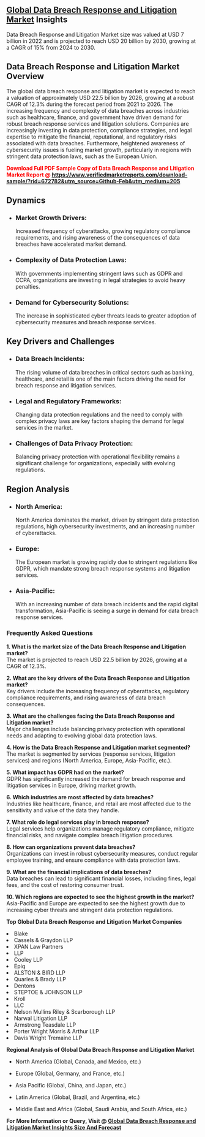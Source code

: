 <h2><a href="https://www.verifiedmarketreports.com/download-sample/?rid=672782&amp;utm_source=Github&amp;utm_medium=205" target="_blank">Global Data Breach Response and Litigation Market</a> Insights</h2><p>Data Breach Response and Litigation Market size was valued at USD 7 billion in 2022 and is projected to reach USD 20 billion by 2030, growing at a CAGR of 15% from 2024 to 2030.</p><p> <h2>Data Breach Response and Litigation Market Overview</h2> <p>The global data breach response and litigation market is expected to reach a valuation of approximately USD 22.5 billion by 2026, growing at a robust CAGR of 12.3% during the forecast period from 2021 to 2026. The increasing frequency and complexity of data breaches across industries such as healthcare, finance, and government have driven demand for robust breach response services and litigation solutions. Companies are increasingly investing in data protection, compliance strategies, and legal expertise to mitigate the financial, reputational, and regulatory risks associated with data breaches. Furthermore, heightened awareness of cybersecurity issues is fueling market growth, particularly in regions with stringent data protection laws, such as the European Union. <p><strong><p><span class=""><span style="color: #ff0000;"><strong>Download Full PDF Sample Copy of Data Breach Response and Litigation Market Report</strong> @ </span><a href="https://www.verifiedmarketreports.com/download-sample/?rid=672782&amp;utm_source=Github-Feb&amp;utm_medium=205" target="_blank">https://www.verifiedmarketreports.com/download-sample/?rid=672782&amp;utm_source=Github-Feb&amp;utm_medium=205</a></span></p></strong></p> <h2>Dynamics</h2> <ul> <li><h3>Market Growth Drivers:</h3> Increased frequency of cyberattacks, growing regulatory compliance requirements, and rising awareness of the consequences of data breaches have accelerated market demand.</li> <li><h3>Complexity of Data Protection Laws:</h3> With governments implementing stringent laws such as GDPR and CCPA, organizations are investing in legal strategies to avoid heavy penalties.</li> <li><h3>Demand for Cybersecurity Solutions:</h3> The increase in sophisticated cyber threats leads to greater adoption of cybersecurity measures and breach response services.</li> </ul> <h2>Key Drivers and Challenges</h2> <ul> <li><h3>Data Breach Incidents:</h3> The rising volume of data breaches in critical sectors such as banking, healthcare, and retail is one of the main factors driving the need for breach response and litigation services.</li> <li><h3>Legal and Regulatory Frameworks:</h3> Changing data protection regulations and the need to comply with complex privacy laws are key factors shaping the demand for legal services in the market.</li> <li><h3>Challenges of Data Privacy Protection:</h3> Balancing privacy protection with operational flexibility remains a significant challenge for organizations, especially with evolving regulations.</li> </ul> <h2>Region Analysis</h2> <ul> <li><h3>North America:</h3> North America dominates the market, driven by stringent data protection regulations, high cybersecurity investments, and an increasing number of cyberattacks.</li> <li><h3>Europe:</h3> The European market is growing rapidly due to stringent regulations like GDPR, which mandate strong breach response systems and litigation services.</li> <li><h3>Asia-Pacific:</h3> With an increasing number of data breach incidents and the rapid digital transformation, Asia-Pacific is seeing a surge in demand for data breach response services.</li> </ul> <h3>Frequently Asked Questions</h3> <p><strong>1. What is the market size of the Data Breach Response and Litigation market?</strong><br> The market is projected to reach USD 22.5 billion by 2026, growing at a CAGR of 12.3%.</p> <p><strong>2. What are the key drivers of the Data Breach Response and Litigation market?</strong><br> Key drivers include the increasing frequency of cyberattacks, regulatory compliance requirements, and rising awareness of data breach consequences.</p> <p><strong>3. What are the challenges facing the Data Breach Response and Litigation market?</strong><br> Major challenges include balancing privacy protection with operational needs and adapting to evolving global data protection laws.</p> <p><strong>4. How is the Data Breach Response and Litigation market segmented?</strong><br> The market is segmented by services (response services, litigation services) and regions (North America, Europe, Asia-Pacific, etc.).</p> <p><strong>5. What impact has GDPR had on the market?</strong><br> GDPR has significantly increased the demand for breach response and litigation services in Europe, driving market growth.</p> <p><strong>6. Which industries are most affected by data breaches?</strong><br> Industries like healthcare, finance, and retail are most affected due to the sensitivity and value of the data they handle.</p> <p><strong>7. What role do legal services play in breach response?</strong><br> Legal services help organizations manage regulatory compliance, mitigate financial risks, and navigate complex breach litigation procedures.</p> <p><strong>8. How can organizations prevent data breaches?</strong><br> Organizations can invest in robust cybersecurity measures, conduct regular employee training, and ensure compliance with data protection laws.</p> <p><strong>9. What are the financial implications of data breaches?</strong><br> Data breaches can lead to significant financial losses, including fines, legal fees, and the cost of restoring consumer trust.</p> <p><strong>10. Which regions are expected to see the highest growth in the market?</strong><br> Asia-Pacific and Europe are expected to see the highest growth due to increasing cyber threats and stringent data protection regulations.</p> </p><p><strong>Top Global Data Breach Response and Litigation Market Companies</strong></p><div data-test-id=""><p><li>Blake</li><li> Cassels & Graydon LLP</li><li> XPAN Law Partners</li><li> LLP</li><li> Cooley LLP</li><li> Epiq</li><li> ALSTON & BIRD LLP</li><li> Quarles & Brady LLP</li><li> Dentons</li><li> STEPTOE & JOHNSON LLP</li><li> Kroll</li><li> LLC</li><li> Nelson Mullins Riley & Scarborough LLP</li><li> Narwal Litigation LLP</li><li> Armstrong Teasdale LLP</li><li> Porter Wright Morris & Arthur LLP</li><li> Davis Wright Tremaine LLP</li></p><div><strong>Regional Analysis of&nbsp;Global Data Breach Response and Litigation Market</strong></div><ul><li dir="ltr"><p dir="ltr">North America&nbsp;(Global, Canada, and Mexico, etc.)</p></li><li dir="ltr"><p dir="ltr">Europe (Global, Germany, and France, etc.)</p></li><li dir="ltr"><p dir="ltr">Asia Pacific&nbsp;(Global, China, and Japan, etc.)</p></li><li dir="ltr"><p dir="ltr">Latin America&nbsp;(Global, Brazil, and Argentina, etc.)</p></li><li dir="ltr">Middle East and Africa&nbsp;(Global, Saudi Arabia, and South Africa, etc.)</li></ul><p><strong>For More Information or Query, Visit @&nbsp;</strong><strong><a href="https://www.verifiedmarketreports.com/product/data-breach-response-and-litigation-market/?utm_source=Github&amp;utm_medium=205" target="_blank">Global Data Breach Response and Litigation Market Insights Size And Forecast</a></strong></p></div>
